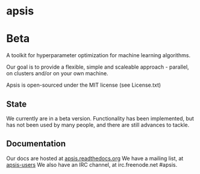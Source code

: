 apsis
=====

Beta
==========

A toolkit for hyperparameter optimization for machine learning algorithms. 

Our goal is to provide a flexible, simple and scaleable approach - parallel, on clusters and/or on your own machine.

Apsis is open-sourced under the MIT license (see License.txt)

State
-----

We currently are in a beta version. 
Functionality has been implemented, but has not been used by many people, and there are still advances to tackle.

Documentation
-------------

Our docs are hosted at [apsis.readthedocs.org](http://apsis.readthedocs.org)
We have a mailing list, at [apsis-users](https://groups.google.com/forum/#!forum/apsis-users)
We also have an IRC channel, at irc.freenode.net #apsis.